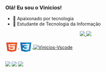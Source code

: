### Olá! Eu sou o Vinicios!


- 🔭 Apaixonado por tecnologia
- 🌱 Estudante de Tecnologia da Informação
<div align="center">
  <a href="https://github.com/viniciosldcampos">
  <img height="180em" src="https://github-readme-stats.vercel.app/api?username=viniciosldcampos&show_icons=true&theme=cobalt&include_all_commits=true&count_private=true"/>
  <img height="180em" src="https://github-readme-stats.vercel.app/api/top-langs/?username=viniciosldcampos&layout=compact&langs_count=7&theme=cobalt"/>
</div>
 
<div style="display: inline_block"><br>
   <img align="center" alt="Vinicios-HTML" height="30" width="40" src="https://raw.githubusercontent.com/devicons/devicon/master/icons/html5/html5-original.svg">
  <img align="center" alt="Vinicios-CSS" height="30" width="40" src="https://raw.githubusercontent.com/devicons/devicon/master/icons/css3/css3-original.svg">
  <img align="center" alt="Vinicios-Vscode" height="30" width="40" src="https://cdn.jsdelivr.net/gh/devicons/devicon/icons/vscode/vscode-original.svg" />
  </div>
  
##

<div> 
  <a href="https://instagram.com/viniciosldcampos" target="_blank"><img src="https://img.shields.io/badge/-Instagram-%23E4405F?style=for-the-badge&logo=instagram&logoColor=white" target="_blank"></a>
  <a href = "mailto:vinicios.ldcampos@gmail.com"><img src="https://img.shields.io/badge/-Gmail-%23333?style=for-the-badge&logo=gmail&logoColor=white" target="_blank"></a>
  <a href="https://www.linkedin.com/in/vinicios-leite-de-campos/" target="_blank"><img src="https://img.shields.io/badge/-LinkedIn-%230077B5?style=for-the-badge&logo=linkedin&logoColor=white" target="_blank"></a> 
</div>
